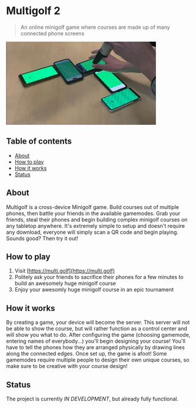 # Multigolf 2
> An online minigolf game where courses are made up of many connected phone screens

![Photo of a Multigolf game](assets/pics/multigolf-in-action.jpg)

## Table of contents
* [About](#about)
* [How to play](#how-to-play)
* [How it works](#how-it-works)
* [Status](#status)

## About
Multigolf is a cross-device Minigolf game. Build courses out of 
multiple phones, then battle your friends in the available
gamemodes. Grab your friends, steal their phones and begin
building complex minigolf courses on any tabletop anywhere. 
It's extremely simple to setup and doesn't require any
download, everyone will simply scan a QR code and begin playing.
Sounds good? Then try it out!

## How to play

1. Visit [https://multi.golf](https://multi.golf)
2. Politely ask your friends to sacrifice their phones for a few minutes to build an awesomely huge minigolf course
3. Enjoy your awesomly huge minigolf course in an epic tournament


## How it works

By creating a game, your device will become the server. This server will not be able to show the course, but will rather function as a control center and will show you what to do. After configuring the game (choosing gamemode, entering names of
everybody...) you'll begin designing your course! You'll have
to tell the phones how they are arranged physically by drawing
lines along the connected edges. Once set up, the game is afoot!
Some gamemodes require multiple people to design their own
unique courses, so make sure to be creative with your course 
design!

## Status
The project is currently _IN DEVELOPMENT_, but already fully functional.